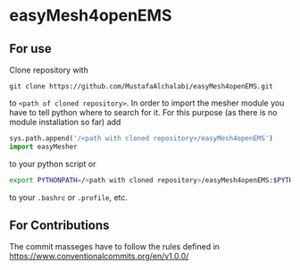 # easyMesh4openEMS

## For use
Clone repository with
```
git clone https://github.com/MustafaAlchalabi/easyMesh4openEMS.git
```
to `<path of cloned repository>`.
In order to import the mesher module you have to tell python where to search for it.
For this purpose (as there is no module installation so far) add
```python
sys.path.append('/<path with cloned repository>/easyMesh4openEMS')
import easyMesher
```
to your python script or
```bash
export PYTHONPATH=/<path with cloned repository>/easyMesh4openEMS:$PYTHONPATH
```
to your `.bashrc` or `.profile`, etc.

## For Contributions
The commit masseges have to follow the rules defined in https://www.conventionalcommits.org/en/v1.0.0/
